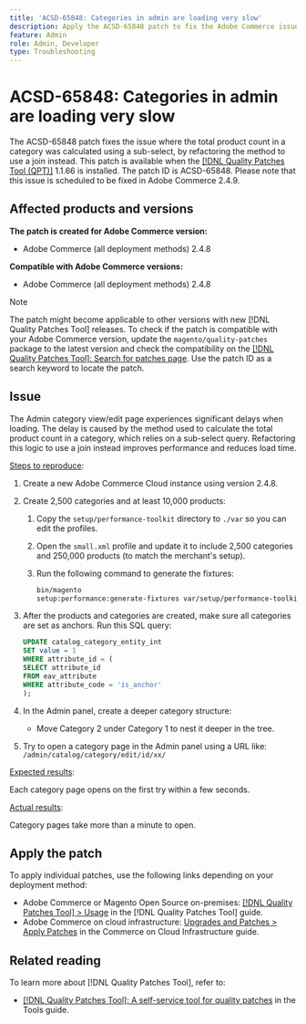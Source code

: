 ```yaml
---
title: 'ACSD-65848: Categories in admin are loading very slow'
description: Apply the ACSD-65848 patch to fix the Adobe Commerce issue where the total product count in a category was calculated using a sub-select, by refactoring the method to use a join instead.
feature: Admin
role: Admin, Developer
type: Troubleshooting
---
```


# ACSD-65848: Categories in admin are loading very slow

The ACSD-65848 patch fixes the issue where the total product count in a category was calculated using a sub-select, by refactoring the method to use a join instead. This patch is available when the [[!DNL Quality Patches Tool (QPT)]](/help/tools/quality-patches-tool/quality-patches-tool-to-self-serve-quality-patches.md) 1.1.66 is installed. The patch ID is ACSD-65848. Please note that this issue is scheduled to be fixed in Adobe Commerce 2.4.9.

## Affected products and versions

**The patch is created for Adobe Commerce version:**

* Adobe Commerce (all deployment methods) 2.4.8

**Compatible with Adobe Commerce versions:**

* Adobe Commerce (all deployment methods) 2.4.8

>[!NOTE]
>
>The patch might become applicable to other versions with new [!DNL Quality Patches Tool] releases. To check if the patch is compatible with your Adobe Commerce version, update the `magento/quality-patches` package to the latest version and check the compatibility on the [[!DNL Quality Patches Tool]: Search for patches page](https://experienceleague.adobe.com/tools/commerce-quality-patches/index.html). Use the patch ID as a search keyword to locate the patch.

## Issue

The Admin category view/edit page experiences significant delays when loading. The delay is caused by the method used to calculate the total product count in a category, which relies on a sub-select query. Refactoring this logic to use a join instead improves performance and reduces load time.

<u>Steps to reproduce</u>:

1. Create a new Adobe Commerce Cloud instance using version 2.4.8.
1. Create 2,500 categories and at least 10,000 products:
    1. Copy the `setup/performance-toolkit` directory to `./var` so you can edit the profiles.
    1. Open the `small.xml` profile and update it to include 2,500 categories and 250,000 products (to match the merchant's setup).
    1. Run the following command to generate the fixtures:
        
        ```bash
        bin/magento 
        setup:performance:generate-fixtures var/setup/performance-toolkit/profiles/ce/small.xml
        ```

1. After the products and categories are created, make sure all categories are set as anchors. Run this SQL query:

    ```sql
    UPDATE catalog_category_entity_int 
    SET value = 1 
    WHERE attribute_id = (
    SELECT attribute_id 
    FROM eav_attribute 
    WHERE attribute_code = 'is_anchor'
    );
    ```

1. In the Admin panel, create a deeper category structure:
    * Move Category 2 under Category 1 to nest it deeper in the tree.
1. Try to open a category page in the Admin panel using a URL like:
    ```/admin/catalog/category/edit/id/xx/```

<u>Expected results</u>:

Each category page opens on the first try within a few seconds.

<u>Actual results</u>:

Category pages take more than a minute to open.

## Apply the patch

To apply individual patches, use the following links depending on your deployment method:

* Adobe Commerce or Magento Open Source on-premises: [[!DNL Quality Patches Tool] > Usage](/help/tools/quality-patches-tool/usage.md) in the [!DNL Quality Patches Tool] guide.
* Adobe Commerce on cloud infrastructure: [Upgrades and Patches > Apply Patches](https://experienceleague.adobe.com/docs/commerce-cloud-service/user-guide/develop/upgrade/apply-patches.html) in the Commerce on Cloud Infrastructure guide.

## Related reading

To learn more about [!DNL Quality Patches Tool], refer to:

* [[!DNL Quality Patches Tool]: A self-service tool for quality patches](/help/tools/quality-patches-tool/quality-patches-tool-to-self-serve-quality-patches.md) in the Tools guide.
